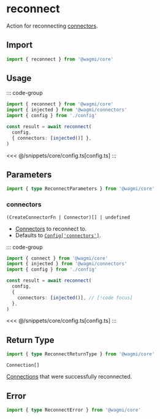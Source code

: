 <script setup>
const packageName = '@wagmi/core'
const actionName = 'reconnect'
const typeName = 'Reconnect'
</script>

# reconnect

Action for reconnecting [connectors](/core/connectors).

## Import

```ts
import { reconnect } from '@wagmi/core'
```

## Usage

::: code-group
```ts [index.ts]
import { reconnect } from '@wagmi/core'
import { injected } from '@wagmi/connectors'
import { config } from './config'

const result = await reconnect(
  config,
  { connectors: [injected()] },
)
```
<<< @/snippets/core/config.ts[config.ts]
:::

## Parameters

```ts
import { type ReconnectParameters } from '@wagmi/core'
```

### connectors

`(CreateConnectorFn | Connector)[] | undefined`

- [Connectors](/core/connectors) to reconnect to.
- Defaults to [`Config['connectors']`](/core/createConfig#connectors).

::: code-group
```ts [index.ts]
import { connect } from '@wagmi/core'
import { injected } from '@wagmi/connectors'
import { config } from './config'

const result = await reconnect(
  config,
  {
    connectors: [injected()], // [!code focus]
  },
)
```
<<< @/snippets/core/config.ts[config.ts]
:::

## Return Type

```ts
import { type ReconnectReturnType } from '@wagmi/core'
```

`Connection[]`

[Connections](/core/createConfig#connection) that were successfully reconnected.

## Error

```ts
import { type ReconnectError } from '@wagmi/core'
```

<!--@include: @shared/mutation-imports.md-->
